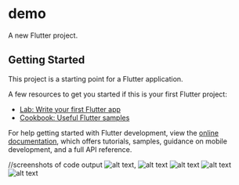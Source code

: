 # demo

A new Flutter project.

## Getting Started

This project is a starting point for a Flutter application.

A few resources to get you started if this is your first Flutter project:

- [Lab: Write your first Flutter app](https://docs.flutter.dev/get-started/codelab)
- [Cookbook: Useful Flutter samples](https://docs.flutter.dev/cookbook)

For help getting started with Flutter development, view the
[online documentation](https://docs.flutter.dev/), which offers tutorials,
samples, guidance on mobile development, and a full API reference.

//screenshots of code output
![alt text](assets/Screenshot_1657175972.png),
![alt text](assets/Screenshot_1657175988.png)
![alt text](assets/Screenshot_1657176051.png)
![alt text](assets/Screenshot_1657176085.png)
![alt text](assets/Screenshot_1657518674.png)